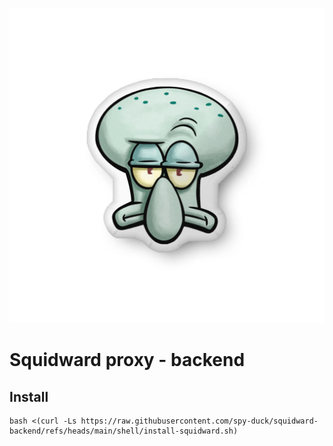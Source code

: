 ![plot](./logo.webp)
# Squidward proxy - backend


## Install 
```shell
bash <(curl -Ls https://raw.githubusercontent.com/spy-duck/squidward-backend/refs/heads/main/shell/install-squidward.sh)
```
